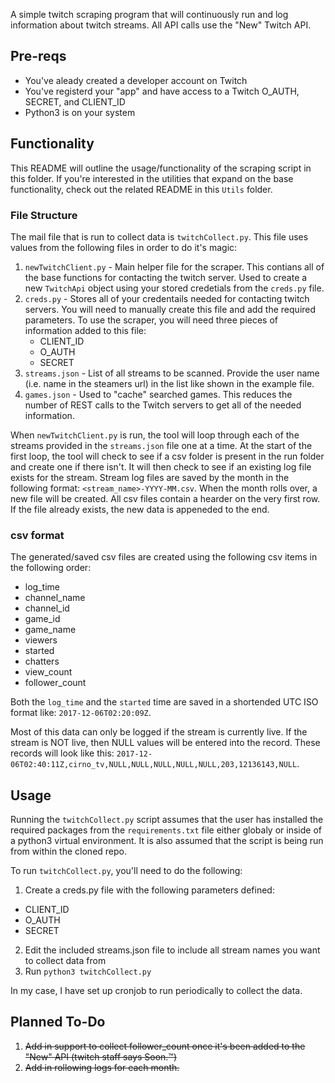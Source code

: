 A simple twitch scraping program that will continuously run and log information about twitch streams. All API calls use the "New" Twitch API.

## Pre-reqs
* You've aleady created a developer account on Twitch
* You've registerd your "app" and have access to a Twitch O_AUTH, SECRET, and CLIENT_ID
* Python3 is on your system

## Functionality
This README will outline the usage/functionality of the scraping script in this folder. If you're interested in the utilities that expand on the base functionality, check out the related README in this `Utils` folder.

### File Structure
The mail file that is run to collect data is `twitchCollect.py`. This file uses values from the following files in order to do it's magic:

1. `newTwitchClient.py` - Main helper file for the scraper. This contians all of the base functions for contacting the twitch server. Used to create a new `TwitchApi` object using your stored credetials from the `creds.py` file.
2. `creds.py` - Stores all of your credentails needed for contacting twitch servers. You will need to manually create this file and add the required parameters. To use the scraper, you will need three pieces of information added to this file:
   * CLIENT_ID
   * O_AUTH
   * SECRET
3. `streams.json` - List of all streams to be scanned. Provide the user name (i.e. name in the steamers url) in the list like shown in the example file.
4. `games.json` - Used to "cache" searched games. This reduces the number of REST calls to the Twitch servers to get all of the needed information.

When `newTwitchClient.py` is run, the tool will loop through each of the streams provided in the `streams.json` file one at a time. At the start of the first loop, the tool will check to see if a csv folder is present in the run folder and create one if there isn't. It will then check to see if an existing log file exists for the stream. Stream log files are saved by the month in the following format: `<stream_name>-YYYY-MM.csv`. When the month rolls over, a new file will be created. All csv files contain a hearder on the very first row. If the file already exists, the new data is appeneded to the end.

### csv format
The generated/saved csv files are created using the following csv items in the following order:
* log_time 
* channel_name
* channel_id
* game_id
* game_name
* viewers
* started
* chatters
* view_count
* follower_count

Both the `log_time` and the `started` time are saved in a shortended UTC ISO format like: `2017-12-06T02:20:09Z`.

Most of this data can only be logged if the stream is currently live. If the stream is NOT live, then NULL values will be entered into the record. These records will look like this: `2017-12-06T02:40:11Z,cirno_tv,NULL,NULL,NULL,NULL,NULL,203,12136143,NULL`.

## Usage
Running the `twitchCollect.py` script assumes that the user has installed the required packages from the `requirements.txt` file either globaly or inside of a python3 virtual environment. It is also assumed that the script is being run from within the cloned repo.

To run `twitchCollect.py`, you'll need to do the following:

1. Create a creds.py file with the following parameters defined:
  * CLIENT_ID
  * O_AUTH
  * SECRET
2. Edit the included streams.json file to include all stream names you want to collect data from
3. Run `python3 twitchCollect.py`

In my case, I have set up cronjob to run periodically to collect the data.

## Planned To-Do
1. ~~Add in support to collect follower_count once it's been added to the "New" API (twitch staff says Soon.&trade;)~~
2. ~~Add in rollowing logs for each month.~~